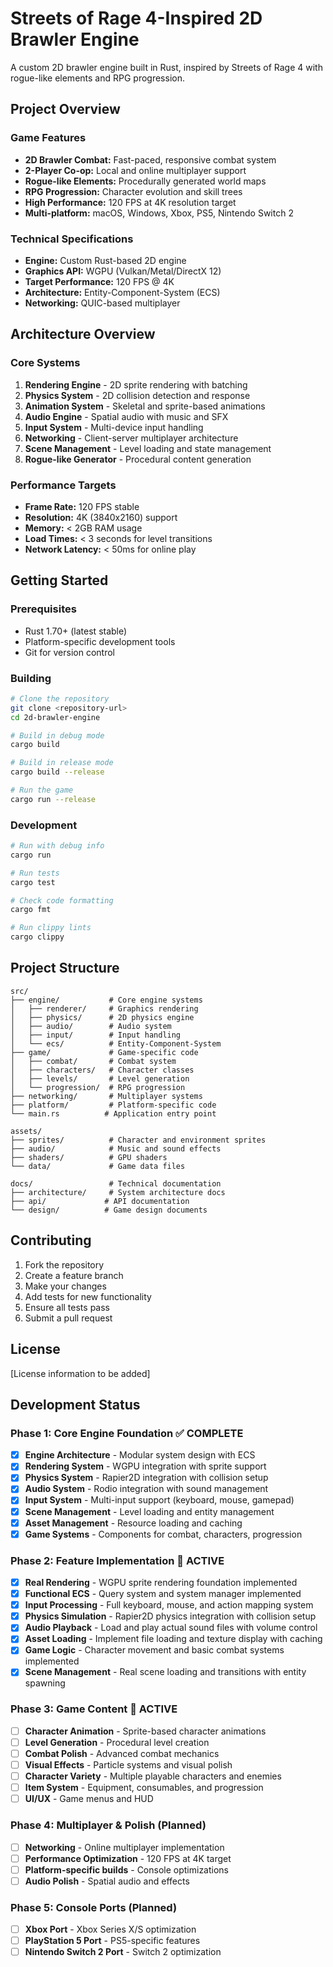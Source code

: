 # Streets of Rage 4-Inspired 2D Brawler Engine

A custom 2D brawler engine built in Rust, inspired by Streets of Rage 4 with rogue-like elements and RPG progression.

## Project Overview

### Game Features
- **2D Brawler Combat:** Fast-paced, responsive combat system
- **2-Player Co-op:** Local and online multiplayer support
- **Rogue-like Elements:** Procedurally generated world maps
- **RPG Progression:** Character evolution and skill trees
- **High Performance:** 120 FPS at 4K resolution target
- **Multi-platform:** macOS, Windows, Xbox, PS5, Nintendo Switch 2

### Technical Specifications
- **Engine:** Custom Rust-based 2D engine
- **Graphics API:** WGPU (Vulkan/Metal/DirectX 12)
- **Target Performance:** 120 FPS @ 4K
- **Architecture:** Entity-Component-System (ECS)
- **Networking:** QUIC-based multiplayer

## Architecture Overview

### Core Systems
1. **Rendering Engine** - 2D sprite rendering with batching
2. **Physics System** - 2D collision detection and response
3. **Animation System** - Skeletal and sprite-based animations
4. **Audio Engine** - Spatial audio with music and SFX
5. **Input System** - Multi-device input handling
6. **Networking** - Client-server multiplayer architecture
7. **Scene Management** - Level loading and state management
8. **Rogue-like Generator** - Procedural content generation

### Performance Targets
- **Frame Rate:** 120 FPS stable
- **Resolution:** 4K (3840x2160) support
- **Memory:** < 2GB RAM usage
- **Load Times:** < 3 seconds for level transitions
- **Network Latency:** < 50ms for online play

## Getting Started

### Prerequisites
- Rust 1.70+ (latest stable)
- Platform-specific development tools
- Git for version control

### Building
```bash
# Clone the repository
git clone <repository-url>
cd 2d-brawler-engine

# Build in debug mode
cargo build

# Build in release mode
cargo build --release

# Run the game
cargo run --release
```

### Development
```bash
# Run with debug info
cargo run

# Run tests
cargo test

# Check code formatting
cargo fmt

# Run clippy lints
cargo clippy
```

## Project Structure

```
src/
├── engine/           # Core engine systems
│   ├── renderer/     # Graphics rendering
│   ├── physics/      # 2D physics engine
│   ├── audio/        # Audio system
│   ├── input/        # Input handling
│   └── ecs/          # Entity-Component-System
├── game/             # Game-specific code
│   ├── combat/       # Combat system
│   ├── characters/   # Character classes
│   ├── levels/       # Level generation
│   └── progression/  # RPG progression
├── networking/       # Multiplayer systems
├── platform/         # Platform-specific code
└── main.rs          # Application entry point

assets/
├── sprites/          # Character and environment sprites
├── audio/            # Music and sound effects
├── shaders/          # GPU shaders
└── data/             # Game data files

docs/                 # Technical documentation
├── architecture/     # System architecture docs
├── api/             # API documentation
└── design/          # Game design documents
```

## Contributing

1. Fork the repository
2. Create a feature branch
3. Make your changes
4. Add tests for new functionality
5. Ensure all tests pass
6. Submit a pull request

## License

[License information to be added]

## Development Status

### Phase 1: Core Engine Foundation ✅ **COMPLETE**
- [x] **Engine Architecture** - Modular system design with ECS
- [x] **Rendering System** - WGPU integration with sprite support
- [x] **Physics System** - Rapier2D integration with collision setup
- [x] **Audio System** - Rodio integration with sound management
- [x] **Input System** - Multi-input support (keyboard, mouse, gamepad)
- [x] **Scene Management** - Level loading and entity management
- [x] **Asset Management** - Resource loading and caching
- [x] **Game Systems** - Components for combat, characters, progression

### Phase 2: Feature Implementation 🚀 **ACTIVE**
- [x] **Real Rendering** - WGPU sprite rendering foundation implemented
- [x] **Functional ECS** - Query system and system manager implemented
- [x] **Input Processing** - Full keyboard, mouse, and action mapping system
- [x] **Physics Simulation** - Rapier2D physics integration with collision setup
- [x] **Audio Playback** - Load and play actual sound files with volume control
- [x] **Asset Loading** - Implement file loading and texture display with caching
- [x] **Game Logic** - Character movement and basic combat systems implemented
- [x] **Scene Management** - Real scene loading and transitions with entity spawning

### Phase 3: Game Content 🚀 **ACTIVE**
- [ ] **Character Animation** - Sprite-based character animations
- [ ] **Level Generation** - Procedural level creation
- [ ] **Combat Polish** - Advanced combat mechanics
- [ ] **Visual Effects** - Particle systems and visual polish
- [ ] **Character Variety** - Multiple playable characters and enemies
- [ ] **Item System** - Equipment, consumables, and progression
- [ ] **UI/UX** - Game menus and HUD

### Phase 4: Multiplayer & Polish (Planned)
- [ ] **Networking** - Online multiplayer implementation
- [ ] **Performance Optimization** - 120 FPS at 4K target
- [ ] **Platform-specific builds** - Console optimizations
- [ ] **Audio Polish** - Spatial audio and effects

### Phase 5: Console Ports (Planned)
- [ ] **Xbox Port** - Xbox Series X/S optimization
- [ ] **PlayStation 5 Port** - PS5-specific features
- [ ] **Nintendo Switch 2 Port** - Switch 2 optimization
